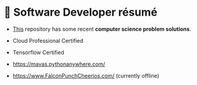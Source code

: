 <!---
- 👋 Hi, I’m @mavas
- 👀 I’m currently interested in getting hired for software work.
- 🌱 I’m currently learning to pass the official TensorFlow certification
- 💞️ I’m looking to collaborate on ...
- 📫 How to reach me ...
--->
# 👋 Software Developer résumé

- [This](https://github.com/mavas/hackerrank) repository has some recent **computer science problem solutions**.

- Cloud Professional Certified

- Tensorflow Certified

- https://mavas.pythonanywhere.com/
- https://www.FalconPunchCheerios.com/ (currently offline)


<!---- [Education](education.md).--->
<!---
mavas/mavas is a ✨ special ✨ repository because its `README.md` (this file) appears on your GitHub profile.
You can click the Preview link to take a look at your changes.
--->
